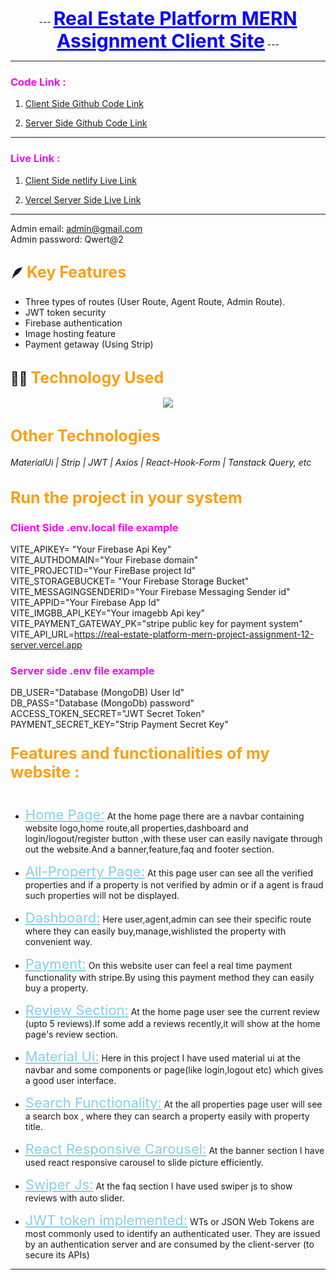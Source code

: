 
<p align="center">
 ---
  <b><span style="font-size: 30px ; color: #0A03FC;font-weight:bold"><u>Real Estate Platform MERN Assignment Client Site</u></span></b>
 ---
</p>

---

### <span style=" color: #FA07EF">Code Link : </span>

1. [Client Side Github Code Link](https://github.com/mr-tnmy-srkr/real-estate-platform-mern-project-assignment-12-client "https://github.com/mr-tnmy-srkr/real-estate-platform-mern-project-assignment-12-client")

2. [Server Side Github Code Link](https://github.com/mr-tnmy-srkr/real-estate-platform-mern-project-assignment-12-server "https://github.com/mr-tnmy-srkr/real-estate-platform-mern-project-assignment-12-server")

---

### <span style=" color: #FA07EF">Live Link : </span>

1. [ Client Side netlify Live Link](https://real-estate-platform-mern-project.netlify.app/ "https://real-estate-platform-mern-project.netlify.app/")



2. [Vercel Server Side Live Link](https://real-estate-platform-mern-project-assignment-12-server.vercel.app/ "https://real-estate-platform-mern-project-assignment-12-server.vercel.app/")

---

 
 Admin email: admin@gmail.com    
 Admin password: Qwert@2   
    

## 🪶 <span style=" color: #fc9f11;font-size:25px">Key Features</span>
- Three types of routes (User Route, Agent Route, Admin Route).
- JWT token security 
- Firebase authentication 
- Image hosting feature
- Payment getaway (Using Strip) 


## 🧑‍💻 <span style=" color: #fc9f11;font-size:25px">Technology Used<span>
<p align="center">
  <a href="">
    <img src="https://skillicons.dev/icons?i=react,tailwind,firebase,express,mongodb" />
  </a>
</p>

## <span style=" color: #fc9f11;font-size:25px">Other Technologies</span>

###### MaterialUi | Strip  | JWT | Axios | React-Hook-Form | Tanstack Query,  etc

## <span style=" color: #fc9f11;font-size:25px">Run the project in your system</span>

### <span style=" color: #FA07EF">Client Side .env.local file example</span>

VITE_APIKEY= "Your Firebase Api Key"   
VITE_AUTHDOMAIN="Your Firebase domain"   
VITE_PROJECTID="Your FireBase project Id"   
VITE_STORAGEBUCKET= "Your Firebase Storage Bucket"   
VITE_MESSAGINGSENDERID="Your Firebase Messaging Sender id"   
VITE_APPID="Your Firebase App Id"   
VITE_IMGBB_API_KEY="Your imagebb Api key"   
VITE_PAYMENT_GATEWAY_PK="stripe public key for payment system"   
VITE_API_URL=https://real-estate-platform-mern-project-assignment-12-server.vercel.app
   

### <span style=" color: #FA07EF">Server side .env file example</span>

 DB_USER="Database (MongoDB) User Id"    
 DB_PASS="Database (MongoDb) password"    
 ACCESS_TOKEN_SECRET="JWT Secret Token"      
PAYMENT_SECRET_KEY="Strip Payment Secret Key"   


### <span style=" color: #fc9f11;font-size:25px"> Features and functionalities of my website : </span>

#
- <span style="font-size:22px;color:skyblue;text-decoration:underline">Home Page:</span>
At the home page there are a navbar containing website logo,home route,all properties,dashboard and login/logout/register button ,with these user can easily navigate through out the website.And a banner,feature,faq and footer section.

- <span style="font-size:22px;color:skyblue;text-decoration:underline">All-Property Page:</span> At this page user can see all the verified properties and if a property is not verified by admin or if a agent is fraud such properties will not be displayed.

- <span style="font-size:22px;color:skyblue;text-decoration:underline">Dashboard:</span>  Here user,agent,admin can see their specific route where they can easily buy,manage,wishlisted  the property with convenient way.

- <span style="font-size:22px;color:skyblue;text-decoration:underline">Payment:</span>
On this website user can feel a real time payment functionality with stripe.By using this payment method they can easily buy a property.

- <span style="font-size:22px;color:skyblue;text-decoration:underline">Review Section:</span>
At the home page user see the current review (upto 5 reviews).If some add a reviews recently,it will show at the home page's review section.


- <span style="font-size:22px;color:skyblue;text-decoration:underline">Material Ui:</span>
 Here in this project I have used material ui at the navbar and some components or page(like login,logout etc) which gives a good user interface.

 - <span style="font-size:22px;color:skyblue;text-decoration:underline">Search Functionality:</span>
 At the all properties page user will see  a search box , where they can search a property easily with property title.

 - <span style="font-size:22px;color:skyblue;text-decoration:underline">React Responsive Carousel:</span>
 At the banner section I have used react responsive carousel to slide picture efficiently.

 - <span style="font-size:22px;color:skyblue;text-decoration:underline">Swiper Js:</span>
 At the faq section I have used swiper js to show reviews with auto slider.

 - <span style="font-size:22px;color:skyblue;text-decoration:underline">JWT token implemented:</span>
 WTs or JSON Web Tokens are most commonly used to identify an authenticated user. They are issued by an authentication server and are consumed by the client-server (to secure its APIs)
 
 ---
